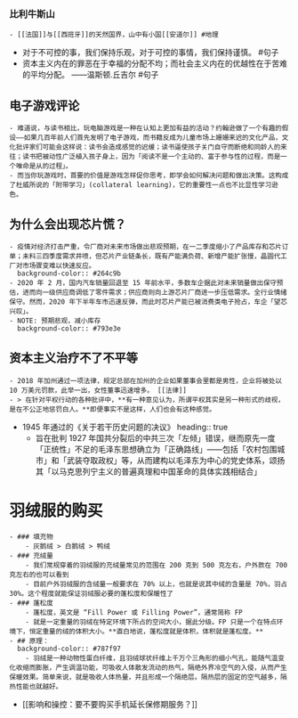 ### 比利牛斯山
	- [[法国]]与[[西班牙]]的天然国界，山中有小国[[安道尔]] #地理
- 对于不可控的事，我们保持乐观，对于可控的事情，我们保持谨慎。 #句子
- 资本主义内在的罪恶在于幸福的分配不均；而社会主义内在的优越性在于苦难的平均分配。 ——温斯顿.丘吉尔 #句子
## 电子游戏评论
	- 难道说，与读书相比，玩电脑游戏是一种在认知上更加有益的活动？约翰逊做了一个有趣的假设——如果几百年前人们首先发明了电子游戏，而书籍反成为儿童市场上姗姗来迟的文化产品，文化批评家们可能会这样说：读书会造成感觉的迟缓；读书逼使孩子关门自守而断绝和同龄人的来往；读书把被动性广泛植入孩子身上，因为「阅读不是一个主动的、富于参与性的过程，而是一个唯命是从的过程」。
	- 而当你玩游戏时，首要的价值是游戏怎样促你思考，即学会如何解决问题和做出决策。这构成了杜威所说的「附带学习」(collateral learning)，它的重要性一点也不比显性学习逊色。
## 为什么会出现芯片慌？
	- 疫情对经济打击严重，令厂商对未来市场做出悲观预期，在一二季度缩小了产品库存和芯片订单；未料三四季度需求井喷，但芯片产业链条长，既有产能满负荷、新增产能扩张慢，晶圆代工厂对市场骤变难以快速反应。
	  background-color:: #264c9b
	- 2020 年 2 月，国内汽车销量回退至 15 年前水平，多数车企据此对未来销量做出保守预估，进而向一级供应商调低了零件需求；供应商则向上游芯片厂商进一步压低需求。全行业情绪保守。然而，2020 年下半年车市迅速反弹，而此时芯片产能已被消费类电子抢占，车企「望芯兴叹」。
	- NOTE: 预期悲观，减小库存
	  background-color:: #793e3e
## 资本主义治疗不了不平等
	- 2018 年加州通过一项法律，规定总部在加州的企业如果董事会里都是男性，企业将被处以 10 万美元罚款，此举一出，女性董事迅速增多。 [[法律]]
	- > 在针对平权行动的各种批评中，**有一种意见认为，所谓平权其实是另一种形式的歧视，是在不公正地惩罚白人。**即便事实不是这样，人们也会有这种感觉。
- 1945 年通过的《关于若干历史问题的决议》
  heading:: true
	- 旨在批判 1927 年国共分裂后的中共三次「左倾」错误，继而原先一度「正统性」不足的毛泽东思想确立为「正确路线」——包括「农村包围城市」和「武装夺取政权」等，从而建构以毛泽东为中心的党史体系，颂扬其「以马克思列宁主义的普遍真理和中国革命的具体实践相结合」
# 羽绒服的购买
	- ### 填充物
		- 灰鹅绒 > 白鹅绒 > 鸭绒
	- ### 充绒量
		- 我们常规穿着的羽绒服的充绒量常见的范围在 200 克到 500 克左右，户外款在 700 克左右的也可以看到
		- 目前户外羽绒服的含绒量一般要求在 70% 以上，也就是说其中绒的含量是 70%，羽占 30%。这个程度就能保证羽绒服必要的蓬松度和保暖性了
	- ### 蓬松度
		- 蓬松度，英文是 “Fill Power 或 Filling Power”，通常简称 FP
		- 就是一定重量的羽绒在特定环境下所占的空间大小，据此分级。FP 只是一个在特点环境下，恒定重量的绒的体积大小。**直白地说，蓬松度就是体积，体积就是蓬松度。**
	- ## 原理：
	  background-color:: #787f97
		- 羽绒是一种动物性蛋白纤维，且羽绒球状纤维上千万个三角形的细小气孔，能随气温变化收缩而膨胀，产生调温功能，可吸收人体散发流动的热气，隔绝外界冷空气的入侵，从而产生保暖效果。简单来说，就是吸收人体热量，并且形成一个隔绝层。隔热层的固定的空气越多，隔热性能也就越好。
- [[影响和操控：要不要购买手机延长保修期服务？]]